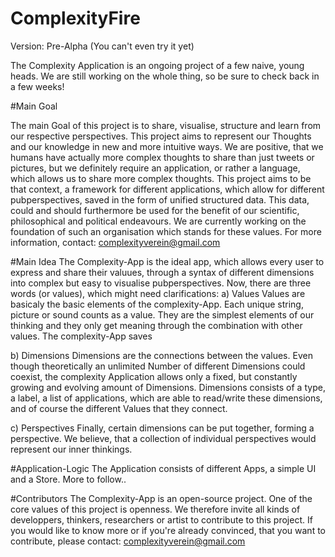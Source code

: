 # ComplexityFire
Version: Pre-Alpha (You can't even try it yet)

The Complexity Application is an ongoing project of a few naive, young heads. We are still working on the whole thing, so be sure to check back in a few weeks!


#Main Goal

The main Goal of this project is to share, visualise, structure and learn from our respective perspectives. This project aims to represent our Thoughts and our knowledge in new and more intuitive ways. We are positive, that we humans have actually more complex thoughts to share than just tweets or pictures, but we definitely require an application, or rather a language, which allows us to share more complex thoughts. This project aims to be that context, a framework for different applications, which allow for different pubperspectives, saved in the form of unified structured data. This data, could and should furthermore be used for the benefit of our scientific, philosophical and political endeavours. We are currently working on the foundation of such an organisation which stands for these values. 
For more information, contact: complexityverein@gmail.com

#Main Idea
The Complexity-App is the ideal app, which allows every user to express and share their valuues, through a syntax of different dimensions into complex but easy to visualise pubperspectives. Now, there are three words (or values), which might need clarifications:
a) Values
Values are basicaly the basic elements of the complexity-App. Each unique string, picture or sound counts as a value. They are the simplest elements of our thinking and they only get meaning through the combination with other values. The complexity-App saves 

b) Dimensions
Dimensions are the connections between the values. Even though theoretically an unlimited Number of different Dimensions could coexist, the complexity Application allows only a fixed, but constantly growing and evolving amount of Dimensions. Dimensions consists of a type, a label, a list of applications, which are able to read/write these dimensions, and of course the different Values that they connect.

c) Perspectives
Finally, certain dimensions can be put together, forming a perspective. We believe, that a collection of individual perspectives would represent our inner thinkings. 


#Application-Logic
The Application consists of different Apps, a simple UI and a Store. More to follow..


#Contributors
The Complexity-App is an open-source project. One of the core values of this project is openness. We therefore invite all kinds of developpers, thinkers, researchers or artist to contribute to this project. If you would like to know more or if you're already convinced, that you want to contribute, please contact: complexityverein@gmail.com